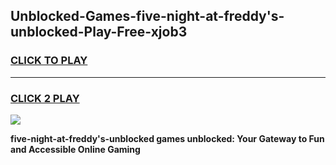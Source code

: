 
## Unblocked-Games-five-night-at-freddy's-unblocked-Play-Free-xjob3
<h3>
<a href="https://premium76.site?title=five-night-at-freddy's-unblocked&ref=12A">CLICK TO PLAY</a></h3>
<hr>

<h3>
<a href="https://premium76.site?title=five-night-at-freddy's-unblocked&ref=12A">CLICK 2 PLAY</a>
  
</h3>

<a href="https://premium76.site?title=five-night-at-freddy's-unblocked&ref=12A"><img src="https://clearcache.store/games.png"></a>


**five-night-at-freddy's-unblocked games unblocked: Your Gateway to Fun and Accessible Online Gaming**

